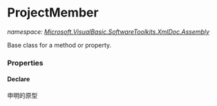 ﻿# ProjectMember
_namespace: <a href="#" onClick="load('/docs/Microsoft.VisualBasic.SoftwareToolkits.XmlDoc.Assembly/index.md')">Microsoft.VisualBasic.SoftwareToolkits.XmlDoc.Assembly</a>_

Base class for a method or property.




### Properties

#### Declare
申明的原型
